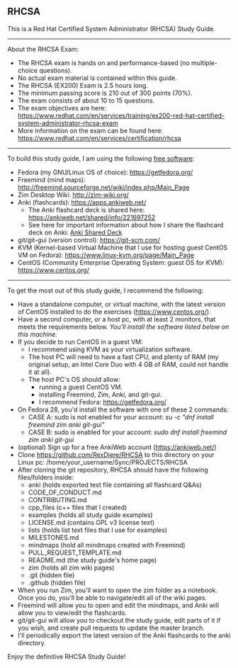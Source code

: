 ## RHCSA
This is a Red Hat Certified System Administrator (RHCSA) Study Guide.
________________________________________________________________________________________________________________________________________

About the RHCSA Exam:
- The RHCSA exam is hands on and performance-based (no multiple-choice questions).
- No actual exam material is contained within this guide.
- The RHCSA (EX200) Exam is 2.5 hours long.
- The minimum passing score is 210 out of 300 points (70%).
- The exam consists of about 10 to 15 questions.
- The exam objectives are here: https://www.redhat.com/en/services/training/ex200-red-hat-certified-system-administrator-rhcsa-exam
- More information on the exam can be found here: https://www.redhat.com/en/services/certification/rhcsa
________________________________________________________________________________________________________________________________________

To build this study guide, I am using the following <a href="https://www.fsf.org/about/what-is-free-software" target="_blank">free software</a>:
- Fedora (my GNU/Linux OS of choice): https://getfedora.org/
- Freemind (mind maps): http://freemind.sourceforge.net/wiki/index.php/Main_Page
- Zim Desktop Wiki: http://zim-wiki.org/
- Anki (flashcards): https://apps.ankiweb.net/
	- The Anki flashcard deck is shared here: https://ankiweb.net/shared/info/221697252
	- See here for important information about how I share the flashcard deck on Anki: 
		[Anki Shared Deck](anki/Anki_Shared_Deck.md)
- git/git-gui (version control): https://git-scm.com/
- KVM (Kernel-based Virtual Machine that I use for hosting guest CentOS VM on Fedora): https://www.linux-kvm.org/page/Main_Page
- CentOS (Community Enterprise Operating System: guest OS for KVM): https://www.centos.org/
________________________________________________________________________________________________________________________________________
To get the most out of this study guide, I recommend the following:
- Have a standalone computer, or virtual machine, with the latest version of CentOS installed to do the exercises (https://www.centos.org/).
- Have a second computer, or a host pc, with at least 2 monitors, that meets the requirements below. *You'll install the software listed below on this machine.*
- If you decide to run CentOS in a guest VM:
	- I recommend using KVM as your virtualization software.
	- The host PC will need to have a fast CPU, and plenty of RAM (my original setup, an Intel Core Duo with 4 GB of RAM, could not handle it at all).
	- The host PC's OS should allow: 
		- running a guest CentOS VM.
		- installing Freemind, Zim, Anki, and git-gui.
		- I recommend Fedora: https://getfedora.org/ 
- On Fedora 28, you'd install the software with one of these 2 commands: 
	- CASE A: sudo is not enabled for your account: *su -c "dnf install freemind zim anki git-gui"*
	- CASE B: sudo is enabled for your account: *sudo dnf install freemind zim anki git-gui*
- (optional) Sign up for a free AnkiWeb account (https://ankiweb.net/)
- Clone https://github.com/RexDjere/RHCSA to this directory on your Linux pc: /home/your_username/Sync/PROJECTS/RHCSA
- After cloning the git repository, RHCSA should have the following files/folders inside:
	- anki (holds exported text file containing all flashcard Q&As)
	- CODE_OF_CONDUCT.md
	- CONTRIBUTING.md
	- cpp_files (c++ files that I created)
	- examples (holds all study guide examples)
	- LICENSE.md (contains GPL v3 license text)
	- lists (holds list text files that I use for examples)
	- MILESTONES.md
	- mindmaps (hold all mindmaps created with Freemind)
	- PULL_REQUEST_TEMPLATE.md
	- README.md (the study guide's home page)
	- zim (holds all zim wiki pages)
	- .git (hidden file)
	- .github (hidden file)
- When you run Zim, you'll want to open the zim folder as a notebook. Once you do, you'll be able to navigate/edit all of the wiki pages.
- Freemind will allow you to open and edit the mindmaps, and Anki will allow you to view/edit the flashcards.
- git/git-gui will allow you to checkout the study guide, edit parts of it if you wish, and create pull requests to update the master branch.
- I'll periodically export the latest version of the Anki flashcards to the anki directory.

Enjoy the definitive RHCSA Study Guide!
	




